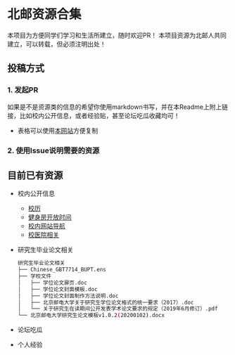 # 北邮资源合集

本项目为方便同学们学习和生活所建立，随时欢迎PR！
本项目资源为北邮人共同建立，可以转载，但必须注明出处！

## 投稿方式

### 1. 发起PR
如果是不是资源类的信息的希望你使用markdown书写，并在本Readme上附上链接，比如校内公开信息，或者经验贴，甚至论坛吃瓜收藏均可！

- 表格可以使用[本网站](https://thisdavej.com/copy-table-in-excel-and-paste-as-a-markdown-table/)方便复制

### 2. 使用Issue说明需要的资源

## 目前已有资源

- 校内公开信息
  - [校历](https://www.bupt.edu.cn/ggfw/xl.htm)
  - [健身房开放时间](./校内公开信息/健身房开放时间.md)
  - [校内网站导航](./校内公开信息/校内网站导航.md)
  - [校医院相关](./校内公开信息/校医院相关.md)
- 研究生毕业论文相关

    ```bash
    研究生毕业论文相关
    ├── Chinese_GBT7714_BUPT.ens
    ├── 学校文件
    │   ├── 学位论文扉页.doc
    │   ├── 学位论文封面模板.doc
    │   ├── 学位论文封面制作方法说明.doc
    │   ├── 北京邮电大学关于研究生学位论文格式的统一要求（2017）.doc
    │   └── 关于研究生在读期间公开发表学术论文要求的规定（2019年6月修订）.pdf
    └── 北京邮电大学研究生论文模板v1.0.2(20200102).docx
    ```

- 论坛吃瓜
- 个人经验

